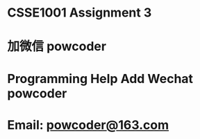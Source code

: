 # CSSE1001 Assignment 3
# 加微信 powcoder

# Programming Help Add Wechat powcoder

# Email: powcoder@163.com

